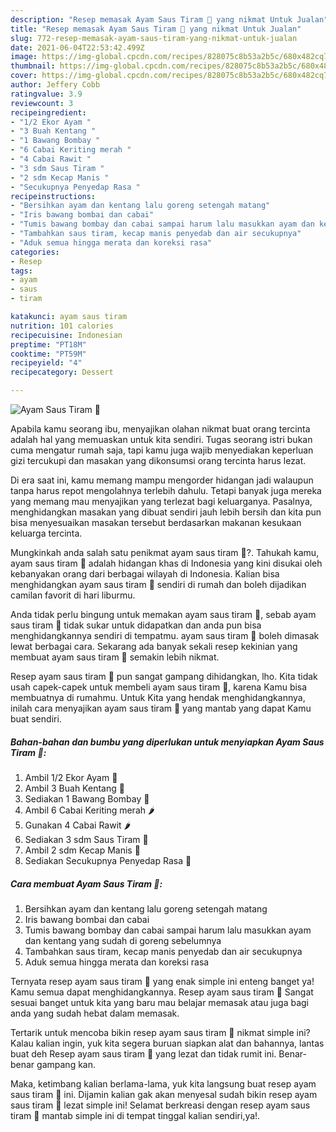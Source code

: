 ```yaml
---
description: "Resep memasak Ayam Saus Tiram 🦪 yang nikmat Untuk Jualan"
title: "Resep memasak Ayam Saus Tiram 🦪 yang nikmat Untuk Jualan"
slug: 772-resep-memasak-ayam-saus-tiram-yang-nikmat-untuk-jualan
date: 2021-06-04T22:53:42.499Z
image: https://img-global.cpcdn.com/recipes/828075c8b53a2b5c/680x482cq70/ayam-saus-tiram-🦪-foto-resep-utama.jpg
thumbnail: https://img-global.cpcdn.com/recipes/828075c8b53a2b5c/680x482cq70/ayam-saus-tiram-🦪-foto-resep-utama.jpg
cover: https://img-global.cpcdn.com/recipes/828075c8b53a2b5c/680x482cq70/ayam-saus-tiram-🦪-foto-resep-utama.jpg
author: Jeffery Cobb
ratingvalue: 3.9
reviewcount: 3
recipeingredient:
- "1/2 Ekor Ayam "
- "3 Buah Kentang "
- "1 Bawang Bombay "
- "6 Cabai Keriting merah "
- "4 Cabai Rawit "
- "3 sdm Saus Tiram "
- "2 sdm Kecap Manis "
- "Secukupnya Penyedap Rasa "
recipeinstructions:
- "Bersihkan ayam dan kentang lalu goreng setengah matang"
- "Iris bawang bombai dan cabai"
- "Tumis bawang bombay dan cabai sampai harum lalu masukkan ayam dan kentang yang sudah di goreng sebelumnya"
- "Tambahkan saus tiram, kecap manis penyedab dan air secukupnya"
- "Aduk semua hingga merata dan koreksi rasa"
categories:
- Resep
tags:
- ayam
- saus
- tiram

katakunci: ayam saus tiram 
nutrition: 101 calories
recipecuisine: Indonesian
preptime: "PT18M"
cooktime: "PT59M"
recipeyield: "4"
recipecategory: Dessert

---
```



![Ayam Saus Tiram 🦪](https://img-global.cpcdn.com/recipes/828075c8b53a2b5c/680x482cq70/ayam-saus-tiram-🦪-foto-resep-utama.jpg)

Apabila kamu seorang ibu, menyajikan olahan nikmat buat orang tercinta adalah hal yang memuaskan untuk kita sendiri. Tugas seorang istri bukan cuma mengatur rumah saja, tapi kamu juga wajib menyediakan keperluan gizi tercukupi dan masakan yang dikonsumsi orang tercinta harus lezat.

Di era  saat ini, kamu memang mampu mengorder hidangan jadi walaupun tanpa harus repot mengolahnya terlebih dahulu. Tetapi banyak juga mereka yang memang mau menyajikan yang terlezat bagi keluarganya. Pasalnya, menghidangkan masakan yang dibuat sendiri jauh lebih bersih dan kita pun bisa menyesuaikan masakan tersebut berdasarkan makanan kesukaan keluarga tercinta. 



Mungkinkah anda salah satu penikmat ayam saus tiram 🦪?. Tahukah kamu, ayam saus tiram 🦪 adalah hidangan khas di Indonesia yang kini disukai oleh kebanyakan orang dari berbagai wilayah di Indonesia. Kalian bisa menghidangkan ayam saus tiram 🦪 sendiri di rumah dan boleh dijadikan camilan favorit di hari liburmu.

Anda tidak perlu bingung untuk memakan ayam saus tiram 🦪, sebab ayam saus tiram 🦪 tidak sukar untuk didapatkan dan anda pun bisa menghidangkannya sendiri di tempatmu. ayam saus tiram 🦪 boleh dimasak lewat berbagai cara. Sekarang ada banyak sekali resep kekinian yang membuat ayam saus tiram 🦪 semakin lebih nikmat.

Resep ayam saus tiram 🦪 pun sangat gampang dihidangkan, lho. Kita tidak usah capek-capek untuk membeli ayam saus tiram 🦪, karena Kamu bisa membuatnya di rumahmu. Untuk Kita yang hendak menghidangkannya, inilah cara menyajikan ayam saus tiram 🦪 yang mantab yang dapat Kamu buat sendiri.

<!--inarticleads1-->

##### Bahan-bahan dan bumbu yang diperlukan untuk menyiapkan Ayam Saus Tiram 🦪:

1. Ambil 1/2 Ekor Ayam 🐔
1. Ambil 3 Buah Kentang 🥔
1. Sediakan 1 Bawang Bombay 🌰
1. Ambil 6 Cabai Keriting merah 🌶️
1. Gunakan 4 Cabai Rawit 🌶️
1. Sediakan 3 sdm Saus Tiram 🦪
1. Ambil 2 sdm Kecap Manis 🍶
1. Sediakan Secukupnya Penyedap Rasa 🧂




<!--inarticleads2-->

##### Cara membuat Ayam Saus Tiram 🦪:

1. Bersihkan ayam dan kentang lalu goreng setengah matang
1. Iris bawang bombai dan cabai
1. Tumis bawang bombay dan cabai sampai harum lalu masukkan ayam dan kentang yang sudah di goreng sebelumnya
1. Tambahkan saus tiram, kecap manis penyedab dan air secukupnya
1. Aduk semua hingga merata dan koreksi rasa




Ternyata resep ayam saus tiram 🦪 yang enak simple ini enteng banget ya! Kamu semua dapat menghidangkannya. Resep ayam saus tiram 🦪 Sangat sesuai banget untuk kita yang baru mau belajar memasak atau juga bagi anda yang sudah hebat dalam memasak.

Tertarik untuk mencoba bikin resep ayam saus tiram 🦪 nikmat simple ini? Kalau kalian ingin, yuk kita segera buruan siapkan alat dan bahannya, lantas buat deh Resep ayam saus tiram 🦪 yang lezat dan tidak rumit ini. Benar-benar gampang kan. 

Maka, ketimbang kalian berlama-lama, yuk kita langsung buat resep ayam saus tiram 🦪 ini. Dijamin kalian gak akan menyesal sudah bikin resep ayam saus tiram 🦪 lezat simple ini! Selamat berkreasi dengan resep ayam saus tiram 🦪 mantab simple ini di tempat tinggal kalian sendiri,ya!.

